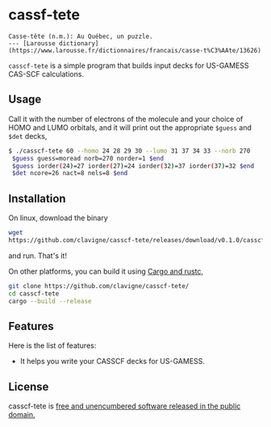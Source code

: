 # cassf-tete

    Casse-tête (n.m.): Au Québec, un puzzle. 
    --- [Larousse dictionary](https://www.larousse.fr/dictionnaires/francais/casse-t%C3%AAte/13626)

`casscf-tete` is a simple program that builds input decks for US-GAMESS
CAS-SCF calculations.

## Usage

Call it with the number of electrons of the molecule and
your choice of HOMO and LUMO orbitals, and it will print out the appropriate
`$guess` and `$det` decks,
```bash
$ ./casscf-tete 60 --homo 24 28 29 30 --lumo 31 37 34 33 --norb 270
 $guess guess=moread norb=270 norder=1 $end
 $guess iorder(24)=27 iorder(27)=24 iorder(32)=37 iorder(37)=32 $end
 $det ncore=26 nact=8 nels=8 $end
```

## Installation

On linux, download the binary
```bash
wget
https://github.com/clavigne/casscf-tete/releases/download/v0.1.0/casscf-tete 
```
and run. That's it!

On other platforms, you can build it using [Cargo and rustc,](https://doc.rust-lang.org/cargo/getting-started/installation.html)
```bash
git clone https://github.com/clavigne/casscf-tete/
cd casscf-tete
cargo --build --release
```


## Features

Here is the list of features:

- It helps you write your CASSCF decks for US-GAMESS.


## License

casscf-tete is [free and unencumbered software released in the public domain.](./LICENSE)
